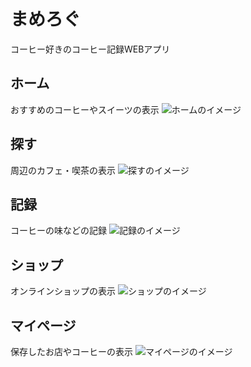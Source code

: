 # まめろぐ
コーヒー好きのコーヒー記録WEBアプリ

## ホーム
おすすめのコーヒーやスイーツの表示
![ホームのイメージ](/src/images/readmeImg/homeImg.png)

## 探す
周辺のカフェ・喫茶の表示
![探すのイメージ](/src/images/readmeImg/mapImg.png)

## 記録
コーヒーの味などの記録
![記録のイメージ](/src/images/readmeImg/recordImg.png)

## ショップ
オンラインショップの表示
![ショップのイメージ](/src/images/readmeImg/shopImg.png)

## マイページ
保存したお店やコーヒーの表示
![マイページのイメージ](/src/images/readmeImg/mypageImg.png)